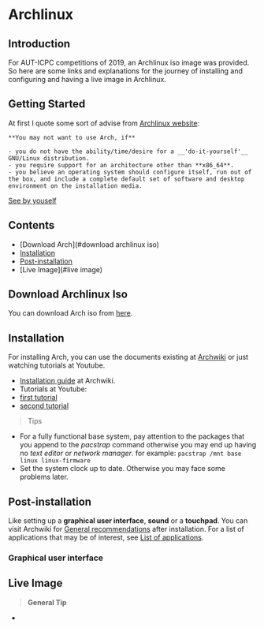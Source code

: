 # Archlinux

## Introduction
For AUT-ICPC competitions of 2019, an Archlinux iso image was provided. 
So here are some links and explanations for the journey of installing and configuring and having a live image in Archlinux.

## Getting Started

At first I quote some sort of advise from [Archlinux website](https://www.archlinux.org):
```
**You may not want to use Arch, if**

- you do not have the ability/time/desire for a __'do-it-yourself'__ GNU/Linux distribution.
- you require support for an architecture other than **x86_64**.
- you believe an operating system should configure itself, run out of the box, and include a complete default set of software and desktop environment on the installation media.
```
[See by youself](https://wiki.archlinux.org/index.php/Frequently_asked_questions#Why_would_I_not_want_to_use_Arch?)

## Contents
- [Download Arch](#download archlinux iso)
- [Installation](#intallation)
- [Post-installation](#post-installation)
- [Live Image](#live image)

## Download Archlinux Iso
You can download Arch iso from [here](https://www.archlinux.org/download).

## Installation
For installing Arch, you can use the documents existing at [Archwiki](https://wiki.archlinux.org) or just watching tutorials at Youtube.

- [Installation guide](https://wiki.archlinux.org/index.php/installation_guide) at Archwiki.
- Tutorials at Youtube:
 - [first tutorial](https://www.youtube.com/watch?v=DuX4ERxnrsY)
 - [second tutorial](https://www.youtube.com/watch?v=lizdpoZj_vU&t=1475s)

> Tips
- For a fully functional base system, pay attention to the packages that you append to the _pacstrap_ command otherwise you may end up having no _text editor_ or _network manager_. for example:
`pacstrap /mnt base linux linux-firmware`
- Set the system clock up to date. Otherwise you may face some problems later.

## Post-installation
Like setting up a **graphical user interface**, **sound** or a **touchpad**.
You can visit Archwiki for [General recommendations](https://wiki.archlinux.org/index.php/General_recommendations) after installation.
For a list of applications that may be of interest, see [List of applications](https://wiki.archlinux.org/index.php/List_of_applications). 

### Graphical user interface


## Live Image




> **General Tip**
- 